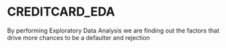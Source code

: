 # CREDITCARD_EDA
By performing Exploratory Data Analysis we are finding out the factors that drive more chances to be a defaulter and rejection
